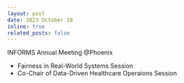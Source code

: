 ```yaml
---
layout: post
date: 2023 October 18
inline: true
related_posts: false
---
```


INFORMS Annual Meeting @Phoenix 
- Fairness in Real-World Systems Session 
- Co-Chair of Data-Driven Healthcare Operaions Session
